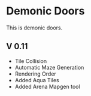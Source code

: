 # Demonic Doors #

This is demonic doors.

## V 0.11 ##

- Tile Collision
- Automatic Maze Generation
- Rendering Order
- Added Aqua Tiles
- Added Arena Mapgen tool
